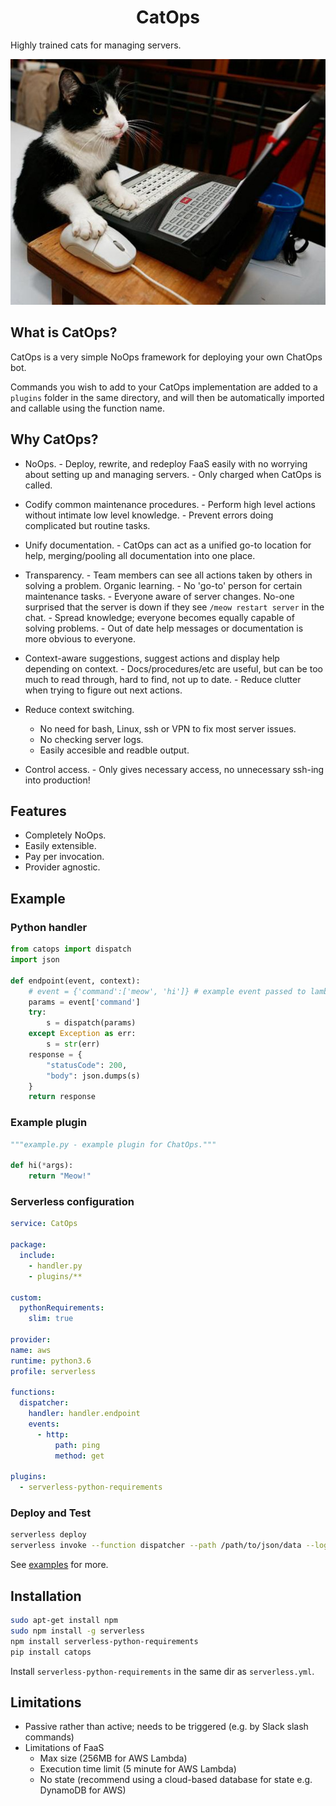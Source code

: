 <h1 align="center" >CatOps</h1>

Highly trained cats for managing servers.

![Dedicated server support agent.](https://github.com/BBOXX/CatOps/blob/master/docs/catops.jpg)

## What is CatOps?

CatOps is a very simple NoOps framework for deploying your own ChatOps bot.

Commands you wish to add to your CatOps implementation are added to a `plugins`
folder in the same directory, and will then be automatically imported and callable
using the function name.


## Why CatOps?

- NoOps.
		- Deploy, rewrite, and redeploy FaaS easily with no worrying about setting up and managing servers.
		- Only charged when CatOps is called.

- Codify common maintenance procedures.
		- Perform high level actions without intimate low level knowledge.
		- Prevent errors doing complicated but routine tasks. 

- Unify documentation.
		- CatOps can act as a unified go-to location for help, merging/pooling all documentation into one place.

- Transparency.
		- Team members can see all actions taken by others in solving a problem. Organic learning.
		- No 'go-to' person for certain maintenance tasks.
		- Everyone aware of server changes. No-one surprised that the server is down if they see `/meow restart server` in the chat.
		- Spread knowledge; everyone becomes equally capable of solving problems.
		- Out of date help messages or documentation is more obvious to everyone.

- Context-aware suggestions, suggest actions and display help depending on context.
		- Docs/procedures/etc are useful, but can be too much to read through, hard to find, not up to date. 
		- Reduce clutter when trying to figure out next actions. 

- Reduce context switching.
    - No need for bash, Linux, ssh or VPN to fix most server issues.
    - No checking server logs.
    - Easily accesible and readble output.

- Control access.
		- Only gives necessary access, no unnecessary ssh-ing into production!

## Features

- Completely NoOps. 
- Easily extensible.
- Pay per invocation.
- Provider agnostic.

## Example

### Python handler

```python handler.py
from catops import dispatch
import json

def endpoint(event, context):
    # event = {'command':['meow', 'hi']} # example event passed to lambda
    params = event['command']
    try:
        s = dispatch(params)
    except Exception as err:
        s = str(err)
    response = {
        "statusCode": 200,
        "body": json.dumps(s)
    }
    return response
```

### Example plugin

```python plugins/example.py
"""example.py - example plugin for ChatOps."""

def hi(*args):
    return "Meow!"
```

### Serverless configuration

```yaml serverless.yml
service: CatOps

package:
  include:
    - handler.py
    - plugins/**

custom:
  pythonRequirements:
    slim: true

provider:
name: aws
runtime: python3.6
profile: serverless

functions:
  dispatcher:
    handler: handler.endpoint
    events:
      - http:
          path: ping
          method: get

plugins:
  - serverless-python-requirements
```

### Deploy and Test

```bash
serverless deploy
serverless invoke --function dispatcher --path /path/to/json/data --log
```

See [examples](https://github.com/bboxx/catops/example/) for more.


## Installation

```bash
sudo apt-get install npm
sudo npm install -g serverless
npm install serverless-python-requirements
pip install catops
```

Install `serverless-python-requirements` in the same dir as `serverless.yml`.

## Limitations

- Passive rather than active; needs to be triggered (e.g. by Slack slash commands)
- Limitations of FaaS
    - Max size (256MB for AWS Lambda)
    - Execution time limit (5 minute for AWS Lambda)
    - No state (recommend using a cloud-based database for state e.g. DynamoDB for AWS)

